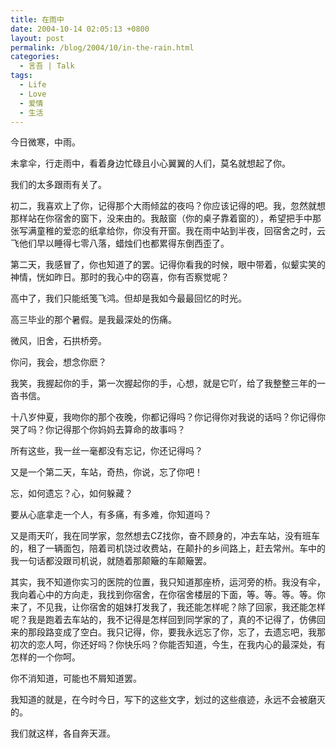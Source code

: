 ```yaml
---
title: 在雨中
date: 2004-10-14 02:05:13 +0800
layout: post
permalink: /blog/2004/10/in-the-rain.html
categories:
  - 言吾 | Talk
tags:
  - Life
  - Love
  - 爱情
  - 生活
---
```

今日微寒，中雨。

未拿伞，行走雨中，看着身边忙碌且小心翼翼的人们，莫名就想起了你。

我们的太多跟雨有关了。

初二，我喜欢上了你，记得那个大雨倾盆的夜吗？你应该记得的吧。我，忽然就想那样站在你宿舍的窗下，没来由的。我敲窗（你的桌子靠着窗的），希望把手中那张写满童稚的爱恋的纸拿给你，你没有开窗。我在雨中站到半夜，回宿舍之时，云飞他们早以睡得七零八落，蜡烛们也都累得东倒西歪了。

第二天，我感冒了，你也知道了的罢。记得你看我的时候，眼中带着，似颦实笑的神情，恍如昨日。那时的我心中的窃喜，你有否察觉呢？

高中了，我们只能纸笺飞鸿。但却是我如今最最回忆的时光。

高三毕业的那个暑假。是我最深处的伤痛。

微风，旧舍，石拱桥旁。

你问，我会，想念你麽？

我笑，我握起你的手，第一次握起你的手，心想，就是它吖，给了我整整三年的一沓书信。

十八岁仲夏，我吻你的那个夜晚，你都记得吗？你记得你对我说的话吗？你记得你哭了吗？你记得那个你妈妈去算命的故事吗？

所有这些，我一丝一毫都没有忘记，你还记得吗？

又是一个第二天，车站，奇热，你说，忘了你吧！

忘，如何遗忘？心，如何躲藏？

要从心底拿走一个人，有多痛，有多难，你知道吗？

又是雨天吖，我在同学家，忽然想去CZ找你，奋不顾身的，冲去车站，没有班车的，租了一辆面包，陪着司机饶过收费站，在颠扑的乡间路上，赶去常州。车中的我一句话都没跟司机说，就随着那颠簸的车颠簸罢。

其实，我不知道你实习的医院的位置，我只知道那座桥，运河旁的桥。我没有伞，我向着心中的方向走，我找到你宿舍，在你宿舍楼层的下面，等。等。等。等。你来了，不见我，让你宿舍的姐妹打发我了，我还能怎样呢？除了回家，我还能怎样呢？我是跑着去车站的，我不记得是怎样回到同学家的了，真的不记得了，仿佛回来的那段路变成了空白。我只记得，你，要我永远忘了你，忘了，去遗忘吧，我那初次的恋人呵，你还好吗？你快乐吗？你能否知道，今生，在我内心的最深处，有怎样的一个你呵。

你不消知道，可能也不屑知道罢。

我知道的就是，在今时今日，写下的这些文字，划过的这些痕迹，永远不会被磨灭的。

我们就这样，各自奔天涯。